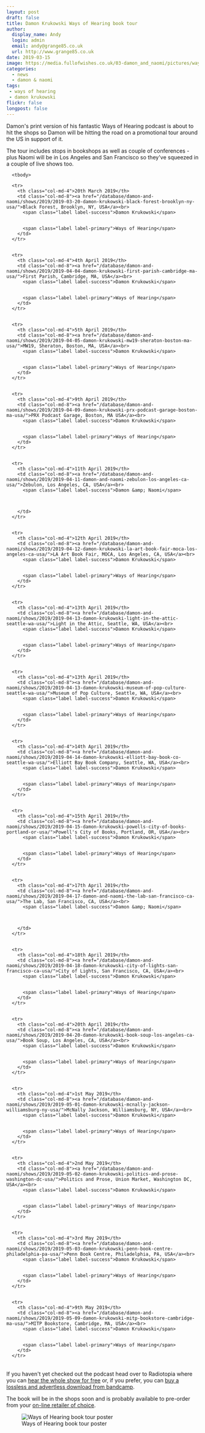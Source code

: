 ```yaml
---
layout: post
draft: false
title: Damon Krukowski Ways of Hearing book tour
author:
  display_name: Andy
  login: admin
  email: andy@grange85.co.uk
  url: http://www.grange85.co.uk
date: 2019-03-15
image: https://media.fullofwishes.co.uk/03-damon_and_naomi/pictures/ways-of-hearing-tour.jpg
categories:
  - news
  - damon & naomi
tags:
 - ways of hearing
 - damon krukowski
flickr: false
longpost: false
---
```

<p class="lead">Damon's print version of his fantastic Ways of Hearing podcast is about to hit the shops so Damon will be hitting the road on a promotional tour around the US in support of it.</p>
<p>The tour includes stops in bookshops as well as couple of conferences - plus Naomi will be in Los Angeles and San Francisco so they've squeezed in a couple of live shows too.</p>

<table class="table table-striped">

              

      <tbody> 

      <tr>
        <th class="col-md-4">20th March 2019</th>
        <td class="col-md-8"><a href="/database/damon-and-naomi/shows/2019/2019-03-20-damon-krukowski-black-forest-brooklyn-ny-usa/">Black Forest, Brooklyn, NY, USA</a><br>
          <span class="label label-success">Damon Krukowski</span>
          

          <span class="label label-primary">Ways of Hearing</span>
        </td>
      </tr>
              

      <tr>
        <th class="col-md-4">4th April 2019</th>
        <td class="col-md-8"><a href="/database/damon-and-naomi/shows/2019/2019-04-04-damon-krukowski-first-parish-cambridge-ma-usa/">First Parish, Cambridge, MA, USA</a><br>
          <span class="label label-success">Damon Krukowski</span>
          

          <span class="label label-primary">Ways of Hearing</span>
        </td>
      </tr>
              

      <tr>
        <th class="col-md-4">5th April 2019</th>
        <td class="col-md-8"><a href="/database/damon-and-naomi/shows/2019/2019-04-05-damon-krukowski-mw19-sheraton-boston-ma-usa/">MW19, Sheraton, Boston, MA, USA</a><br>
          <span class="label label-success">Damon Krukowski</span>
          

          <span class="label label-primary">Ways of Hearing</span>
        </td>
      </tr>
              

      <tr>
        <th class="col-md-4">9th April 2019</th>
        <td class="col-md-8"><a href="/database/damon-and-naomi/shows/2019/2019-04-09-damon-krukowski-prx-podcast-garage-boston-ma-usa/">PRX Podcast Garage, Boston, MA USA</a><br>
          <span class="label label-success">Damon Krukowski</span>
          

          <span class="label label-primary">Ways of Hearing</span>
        </td>
      </tr>
              

      <tr>
        <th class="col-md-4">11th April 2019</th>
        <td class="col-md-8"><a href="/database/damon-and-naomi/shows/2019/2019-04-11-damon-and-naomi-zebulon-los-angeles-ca-usa/">Zebulon, Los Angeles, CA, USA</a><br>
          <span class="label label-success">Damon &amp; Naomi</span>
          

          
        </td>
      </tr>
              

      <tr>
        <th class="col-md-4">12th April 2019</th>
        <td class="col-md-8"><a href="/database/damon-and-naomi/shows/2019/2019-04-12-damon-krukowski-la-art-book-fair-moca-los-angeles-ca-usa/">LA Art Book Fair, MOCA, Los Angeles, CA, USA</a><br>
          <span class="label label-success">Damon Krukowski</span>
          

          <span class="label label-primary">Ways of Hearing</span>
        </td>
      </tr>
              

      <tr>
        <th class="col-md-4">13th April 2019</th>
        <td class="col-md-8"><a href="/database/damon-and-naomi/shows/2019/2019-04-13-damon-krukowski-light-in-the-attic-seattle-wa-usa/">Light in the Attic, Seattle, WA, USA</a><br>
          <span class="label label-success">Damon Krukowski</span>
          

          <span class="label label-primary">Ways of Hearing</span>
        </td>
      </tr>
              

      <tr>
        <th class="col-md-4">13th April 2019</th>
        <td class="col-md-8"><a href="/database/damon-and-naomi/shows/2019/2019-04-13-damon-krukowski-museum-of-pop-culture-seattle-wa-usa/">Museum of Pop Culture, Seattle, WA, USA</a><br>
          <span class="label label-success">Damon Krukowski</span>
          

          <span class="label label-primary">Ways of Hearing</span>
        </td>
      </tr>
              

      <tr>
        <th class="col-md-4">14th April 2019</th>
        <td class="col-md-8"><a href="/database/damon-and-naomi/shows/2019/2019-04-14-damon-krukowski-elliott-bay-book-co-seattle-wa-usa/">Elliott Bay Book Company, Seattle, WA, USA</a><br>
          <span class="label label-success">Damon Krukowski</span>
          

          <span class="label label-primary">Ways of Hearing</span>
        </td>
      </tr>
              

      <tr>
        <th class="col-md-4">15th April 2019</th>
        <td class="col-md-8"><a href="/database/damon-and-naomi/shows/2019/2019-04-15-damon-krukowski-powells-city-of-books-portland-or-usa/">Powell's City of Books, Portland, OR, USA</a><br>
          <span class="label label-success">Damon Krukowski</span>
          

          <span class="label label-primary">Ways of Hearing</span>
        </td>
      </tr>
              

      <tr>
        <th class="col-md-4">17th April 2019</th>
        <td class="col-md-8"><a href="/database/damon-and-naomi/shows/2019/2019-04-17-damon-and-naomi-the-lab-san-francisco-ca-usa/">The Lab, San Francisco, CA, USA</a><br>
          <span class="label label-success">Damon &amp; Naomi</span>
          

          
        </td>
      </tr>
              

      <tr>
        <th class="col-md-4">18th April 2019</th>
        <td class="col-md-8"><a href="/database/damon-and-naomi/shows/2019/2019-04-18-damon-krukowski-city-of-lights-san-francisco-ca-usa/">City of Lights, San Francisco, CA, USA</a><br>
          <span class="label label-success">Damon Krukowski</span>
          

          <span class="label label-primary">Ways of Hearing</span>
        </td>
      </tr>
              

      <tr>
        <th class="col-md-4">20th April 2019</th>
        <td class="col-md-8"><a href="/database/damon-and-naomi/shows/2019/2019-04-20-damon-krukowski-book-soup-los-angeles-ca-usa/">Book Soup, Los Angeles, CA, USA</a><br>
          <span class="label label-success">Damon Krukowski</span>
          

          <span class="label label-primary">Ways of Hearing</span>
        </td>
      </tr>
              

      <tr>
        <th class="col-md-4">1st May 2019</th>
        <td class="col-md-8"><a href="/database/damon-and-naomi/shows/2019/2019-05-01-damon-krukowski-mcnally-jackson-williamsburg-ny-usa/">McNally Jackson, Williamsburg, NY, USA</a><br>
          <span class="label label-success">Damon Krukowski</span>
          

          <span class="label label-primary">Ways of Hearing</span>
        </td>
      </tr>
              

      <tr>
        <th class="col-md-4">2nd May 2019</th>
        <td class="col-md-8"><a href="/database/damon-and-naomi/shows/2019/2019-05-02-damon-krukowski-politics-and-prose-washington-dc-usa/">Politics and Prose, Union Market, Washington DC, USA</a><br>
          <span class="label label-success">Damon Krukowski</span>
          

          <span class="label label-primary">Ways of Hearing</span>
        </td>
      </tr>
              

      <tr>
        <th class="col-md-4">3rd May 2019</th>
        <td class="col-md-8"><a href="/database/damon-and-naomi/shows/2019/2019-05-03-damon-krukowski-penn-book-centre-philadelphia-pa-usa/">Penn Book Centre, Philadelphia, PA, USA</a><br>
          <span class="label label-success">Damon Krukowski</span>
          

          <span class="label label-primary">Ways of Hearing</span>
        </td>
      </tr>
              

      <tr>
        <th class="col-md-4">9th May 2019</th>
        <td class="col-md-8"><a href="/database/damon-and-naomi/shows/2019/2019-05-09-damon-krukowski-mitp-bookstore-cambridge-ma-usa/">MITP Bookstore, Cambridge, MA, USA</a><br>
          <span class="label label-success">Damon Krukowski</span>
          

          <span class="label label-primary">Ways of Hearing</span>
        </td>
      </tr>
</tbody></table>

<p>If you haven't yet checked out the podcast head over to Radiotopia where you can <a href="https://www.radiotopia.fm/showcase/ways-of-hearing">hear the whole show for free</a> or, if you prefer, you can <a href="https://waysofhearing.bandcamp.com/">buy a lossless and advertless download from bandcamp</a>.</p>

<p>The book will be in the shops soon and is probably available to pre-order from your <a href="https://amzn.to/2HBDqv1">on-line retailer of choice</a>.</p>

<figure class="caption aligncenter"><img src="https://media.fullofwishes.co.uk/03-damon_and_naomi/pictures/ways-of-hearing-tour.jpg" alt="Ways of Hearing book tour poster" /><figcaption class="caption-text">Ways of Hearing book tour poster</figcaption></figure>
